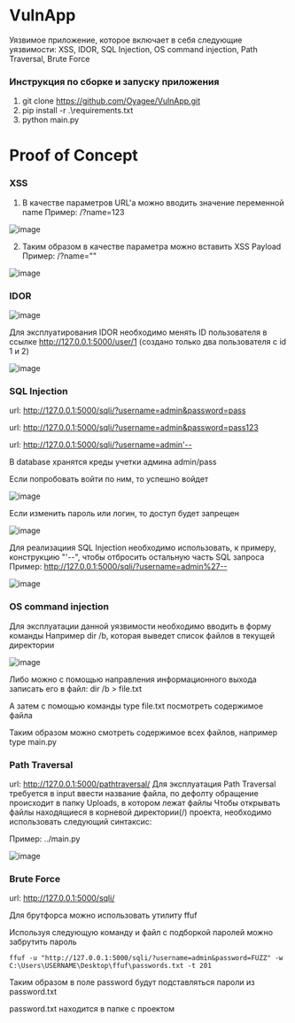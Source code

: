 # VulnApp
Уязвимое приложение, которое включает в себя следующие уязвимости: XSS, IDOR, SQL Injection, OS command injection, Path Traversal, Brute Force

### Инструкция по сборке и запуску приложения
1. git clone https://github.com/Oyagee/VulnApp.git
2. pip install -r .\requirements.txt
3. python main.py

# Proof of Concept

### XSS

1. В качестве параметров URL'а можно вводить значение переменной name 
Пример: /?name=123

![image](https://github.com/Oyagee/VulnApp/assets/73120241/05ee5afa-b226-49d1-864c-fe61a24c0a6d)

2. Таким образом в качестве параметра можно вставить XSS Payload
Пример: /?name="<script>alert(123)</script>"

![image](https://github.com/Oyagee/VulnApp/assets/73120241/0e9ba0c1-66a8-4db0-b209-a2556a06cbf8)


### IDOR

![image](https://github.com/Oyagee/VulnApp/assets/73120241/5e444309-1726-4385-9825-4e81f4062251)

Для эксплуатирования IDOR необходимо менять ID пользователя в ссылке http://127.0.0.1:5000/user/1 (создано только два пользователя с id 1 и 2)

![image](https://github.com/Oyagee/VulnApp/assets/73120241/ed70b0e7-7dde-4172-a149-f95848ee8582)


### SQL Injection

url: http://127.0.0.1:5000/sqli/?username=admin&password=pass

url: http://127.0.0.1:5000/sqli/?username=admin&password=pass123

url: http://127.0.0.1:5000/sqli/?username=admin'--

В database хранятся креды учетки админа admin/pass

Если попробовать войти по ним, то успешно войдет

![image](https://github.com/Oyagee/VulnApp/assets/73120241/3e564c0a-6c00-42db-be39-3f63276e33a7)

Если изменить пароль или логин, то доступ будет запрещен

![image](https://github.com/Oyagee/VulnApp/assets/73120241/919f3ee7-36f2-42ad-bdd7-839c7b405f14)

Для реализациия SQL Injection необходимо использовать, к примеру, конструкцию "'--", чтобы отбросить остальную часть SQL запроса
Пример: http://127.0.0.1:5000/sqli/?username=admin%27--

![image](https://github.com/Oyagee/VulnApp/assets/73120241/280e4ec7-23a1-4735-ac37-64bca80660c8)

### OS command injection

Для эксплуатации данной уязвимости необходимо вводить в форму команды
Например dir /b, которая выведет список файлов в текущей директории

![image](https://github.com/Oyagee/VulnApp/assets/73120241/6f6725df-7745-45a8-af75-08e374569c54)

Либо можно с помощью направления информационного выхода записать его в файл: dir /b > file.txt

А затем с помощью команды type file.txt посмотреть содержимое файла

Таким образом можно смотреть содержимое всех файлов, например type main.py

### Path Traversal

url: http://127.0.0.1:5000/pathtraversal/
Для эксплуатация Path Traversal требуется в input ввести название файла, по дефолту обращение происходит в папку Uploads, в котором лежат файлы
Чтобы открывать файлы находящиеся в корневой директории(/) проекта, необходимо использовать следующий синтаксис:

Пример: ../main.py 

![image](https://github.com/Oyagee/VulnApp/assets/73120241/2a7766c7-c619-4a93-895b-538a2ae067d9)


### Brute Force

url: http://127.0.0.1:5000/sqli/

Для брутфорса можно использовать утилиту ffuf

Используя следующую команду и файл с подборкой паролей можно забрутить пароль
```
ffuf -u "http://127.0.0.1:5000/sqli/?username=admin&password=FUZZ" -w C:\Users\USERNAME\Desktop\ffuf\passwords.txt -t 201
```
Таким образом в поле password будут подставляться пароли из password.txt

password.txt находится в папке с проектом



